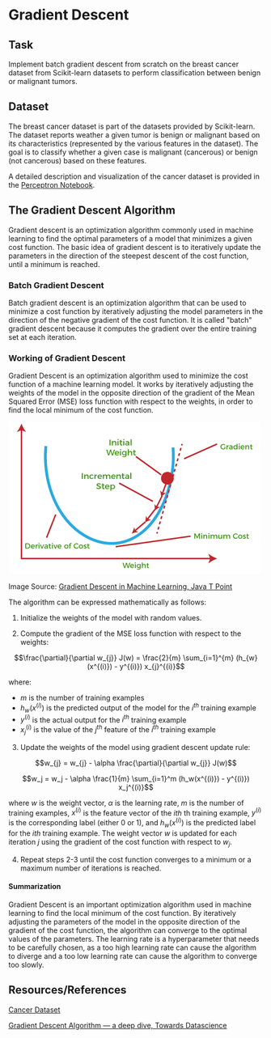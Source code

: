 # Gradient Descent 

## Task
Implement batch gradient descent from scratch on the breast cancer dataset from Scikit-learn datasets to perform classification between benign or malignant tumors. 

## Dataset
The breast cancer dataset is part of the datasets provided by Scikit-learn. The dataset reports weather a given tumor is benign or malignant based on its characteristics (represented by the various features in the dataset). The goal is to classify whether a given case is malignant (cancerous) or benign (not cancerous) based on these features.

A detailed description and visualization of the cancer dataset is provided in the [Perceptron Notebook](https://github.com/kashifliaqat/Data_Science_and_Machine-Learning/blob/main/Supervised_Learning/1_Perceptron/Perceptron.ipynb). 

## The Gradient Descent Algorithm
Gradient descent is an optimization algorithm commonly used in machine learning to find the optimal parameters of a model that minimizes a given cost function. The basic idea of gradient descent is to iteratively update the parameters in the direction of the steepest descent of the cost function, until a minimum is reached.

### Batch Gradient Descent
Batch gradient descent is an optimization algorithm that can be used to minimize a cost function by iteratively adjusting the model parameters in the direction of the negative gradient of the cost function. It is called "batch" gradient descent because it computes the gradient over the entire training set at each iteration.

### Working of Gradient Descent
Gradient Descent is an optimization algorithm used to minimize the cost function of a machine learning model. It works by iteratively adjusting the weights of the model in the opposite direction of the gradient of the Mean Squared Error (MSE) loss function with respect to the weights, in order to find the local minimum of the cost function.

<img src="https://github.com/kashifliaqat/Data_Science_and_Machine-Learning/raw/main/Images/grad_desc.png" alt="Gradient Descent">

Image Source: [Gradient Descent in Machine Learning, Java T Point](https://www.javatpoint.com/gradient-descent-in-machine-learning)

The algorithm can be expressed mathematically as follows:

1. Initialize the weights of the model with random values.

2. Compute the gradient of the MSE loss function with respect to the weights:

$$\frac{\partial}{\partial w_{j}} J(w) = \frac{2}{m} \sum_{i=1}^{m} (h_{w}(x^{(i)}) - y^{(i)}) x_{j}^{(i)}$$

where:
- $m$ is the number of training examples
- $h_{w}(x^{(i)})$ is the predicted output of the model for the $i^{th}$ training example
- $y^{(i)}$ is the actual output for the $i^{th}$ training example
- $x_{j}^{(i)}$ is the value of the $j^{th}$ feature of the $i^{th}$ training example

3. Update the weights of the model using gradient descent update rule:

$$w_{j} = w_{j} - \alpha \frac{\partial}{\partial w_{j}} J(w)$$


$$w_j = w_j - \alpha \frac{1}{m} \sum_{i=1}^m (h_w(x^{(i)}) - y^{(i)}) x_j^{(i)}$$

where $w$ is the weight vector, $\alpha$ is the learning rate, $m$ is the number of training examples, $x^{(i)}$ is the feature vector of the $ith$ th training example, $y^{(i)}$ is the corresponding label (either 0 or 1), and $h_w(x^{(i)})$ is the predicted label for the $ith$ training example. The weight vector $w$ is updated for each iteration $j$ using the gradient of the cost function with respect to $w_j$.

4. Repeat steps 2-3 until the cost function converges to a minimum or a maximum number of iterations is reached.

#### Summarization
Gradient Descent is an important optimization algorithm used in machine learning to find the local minimum of the cost function. By iteratively adjusting the parameters of the model in the opposite direction of the gradient of the cost function, the algorithm can converge to the optimal values of the parameters. The learning rate is a hyperparameter that needs to be carefully chosen, as a too high learning rate can cause the algorithm to diverge and a too low learning rate can cause the algorithm to converge too slowly.

## Resources/References
[Cancer Dataset](https://scikit-learn.org/stable/modules/generated/sklearn.datasets.load_breast_cancer.html) 

[Gradient Descent Algorithm — a deep dive, Towards Datascience](https://towardsdatascience.com/gradient-descent-algorithm-a-deep-dive-cf04e8115f21)
